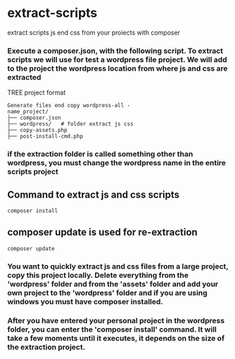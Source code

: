 # extract-scripts
 extract scripts js end css from your proiects with composer


### Execute a composer.json, with the following script. To extract scripts we will use for test a wordpress file project. We will add to the project the wordpress location from where js and css are extracted

TREE project format
````
Generate files end copy wordpress-all -
name_project/
├── composer.json
├── wordpress/   # folder extract js css
├── copy-assets.php
├── post-install-cmd.php

````
### if the extraction folder is called something other than wordpress, you must change the wordpress name in the entire scripts project


## Command to extract js and css scripts
````
composer install
````

## composer update is used for re-extraction
````
composer update
````

### You want to quickly extract js and css files from a large project, copy this project locally. Delete everything from the 'wordpress' folder and from the 'assets' folder and add your own project to the 'wordpress' folder and if you are using windows you must have composer installed.
### After you have entered your personal project in the wordpress folder, you can enter the 'composer install' command. It will take a few moments until it executes, it depends on the size of the extraction project.